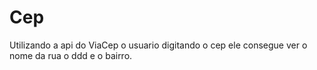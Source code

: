 # Cep
 Utilizando a api do ViaCep o usuario digitando o cep ele consegue ver o nome da rua o ddd e o bairro.
